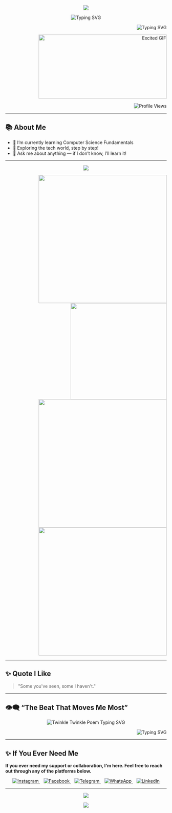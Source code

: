 <!-- 🌟 Animated Gradient Header -->
<p align="center">
  <img src="https://capsule-render.vercel.app/api?type=waving&height=250&text=J%20M%20Fahim%20Hasan&fontSize=60&fontAlignY=40&color=0:ff0000,50:ff7f00,100:00ffff&animation=fadeIn&desc=&descAlignY=60" />
</p>

<!-- 👋 Intro (from your original) -->

<p align="middle">
  <img src="https://readme-typing-svg.demolab.com?font=Fira+Code&size=20&duration=2000&pause=5000&color=FF0000&center=true&width=600&lines=Computer+Science+and+Engineering+Student." alt="Typing SVG" />
</p>

<p align="right">
  <img src="https://readme-typing-svg.demolab.com?font=Fira+Code&duration=3000&pause=1000&center=true&width=435&lines=Aspiring+Developer;Learning+Every+Day;Future+Coder+In+Progress" alt="Typing SVG" />
</p>

<p align="right">
  <img src="https://media2.giphy.com/media/v1.Y2lkPTc5MGI3NjExZmQwMnV2NXRvM2wydGw3MTNrdTNrd3l3dGlzd3IyMWcyYnIxcWpkeCZlcD12MV9pbnRlcm5hbF9naWZfYnlfaWQmY3Q9Zw/jBOOXxSJfG8kqMxT11/giphy.gif" width="400" height="200" alt="Excited GIF"> 
</p>

<p align="right">
  <img src="https://komarev.com/ghpvc/?username=jmfaheemhasan&label=Profile+Views&color=dc143c&style=for-the-badge" alt="Profile Views" />
</p>

---

## 📚 About Me

- 🔭 I’m currently learning Computer Science Fundamentals
- 🌱 Exploring the tech world, step by step!
- 💬 Ask me about anything — if I don’t know, I’ll learn it!

---

<!-- 📊 Stats (gradient look) -->
<!--STATS-START-->
<p align="center">
  <img src="https://readme-typing-svg.herokuapp.com?center=true&lines=Tracking+my+progress+daily..." />
</p>

<p align="right" style="margin:0;">
  <img src="https://github-readme-stats.vercel.app/api?username=jmfaheemhasan&show_icons=true&theme=radical&hide_border=true&bg_color=0,1e90ff,ff1493&title_color=ffffff&text_color=ffffff" width="400" />
</p>

<p align="right" style="margin:0;">
  <img src="https://github-readme-stats.vercel.app/api/top-langs/?username=jmfaheemhasan&layout=compact&theme=radical&hide_border=true" width="300" />
</p>

<p align="right" style="margin:0;">
  <img src="https://github-readme-streak-stats.herokuapp.com?user=jmfaheemhasan&theme=synthwavea&hide_border=true&background=45,ff00ff,00ffff&fire=ff7f00&currStreakLabel=ffffff" width="400" />
</p>

<p align="right" style="margin:0;">
  <img src="https://github-profile-trophy.vercel.app/?username=jmfaheemhasan&theme=radical&no-frame=true&row=2&column=4" width="400" />
</p>
<!--STATS-END-->

---

## ✨ Quote I Like
> "Some you've seen, some I haven't."

---

## 👁‍🗨 “The Beat That Moves Me Most”
<p align="center">
  <img src="https://readme-typing-svg.demolab.com?font=Fira+Code&fontSize=48&duration=5000&pause=1500&color=FF0000&center=true&width=600&lines=Twinkle,+twinkle,+little+star;How+I+wonder+what+you+are!;Up+above+the+world+so+high;Like+a+diamond+in+the+sky.;When+the+blazing+sun+is+gone;When+he+nothing+shines+upon;Then+you+show+your+little+light;Twinkle,+twinkle,+all+the+night." alt="Twinkle Twinkle Poem Typing SVG" />
</p>

<p align="right">
  <img src="https://readme-typing-svg.demolab.com?font=Fira+Code&size=28&duration=5000&pause=2000&color=FF2C2C&center=true&width=700&lines=The+Battle+Of+The+Soul;With+The+Devil" alt="Typing SVG" />
</p>

---

## ✨ If You Ever Need Me
**If you ever need my support or collaboration, I'm here. Feel free to reach out through any of the platforms below.**

<p align="center">
  <a href="https://www.instagram.com/fahimhassan311?igsh=MXgwdTlxNDFrcDNmbA==" target="_blank">
    <img src="https://img.icons8.com/fluency/48/instagram-new.png" alt="Instagram"/>  
  </a>
  &nbsp;&nbsp;
  <a href="https://www.facebook.com/share/15n5ZoV588/" target="_blank">
    <img src="https://img.icons8.com/fluency/48/facebook-new.png" alt="Facebook"/>
  </a>
  &nbsp;&nbsp;
  <a href="https://t.me/jmfaheemhasan" target="_blank">
    <img src="https://img.icons8.com/fluency/48/telegram-app.png" alt="Telegram"/>
  </a>
  &nbsp;&nbsp;
  <a href="https://wa.me/8801893380852" target="_blank">
    <img src="https://img.icons8.com/fluency/48/whatsapp.png" alt="WhatsApp"/>
  </a>
  &nbsp;&nbsp;
  <a href="https://www.linkedin.com/in/j-m-fahim-hasan" target="_blank">
    <img src="https://img.icons8.com/fluency/48/linkedin.png" alt="LinkedIn"/>
  </a>
</p>

---

<p align="center">
  <img src="https://img.shields.io/badge/Made%20in-Bangladesh-1f425f?style=for-the-badge" />
</p>

<!-- 🌊 Footer Wave -->
<p align="center">
  <img src="https://capsule-render.vercel.app/api?type=waving&height=200&section=footer&color=0:ff0000,50:ff7f00,100:00ffff" />
</p>













 
